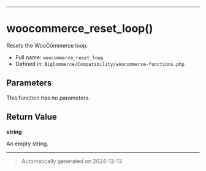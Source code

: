 ***

# woocommerce_reset_loop()

Resets the WooCommerce loop.




* Full name: `woocommerce_reset_loop`
* Defined in: `BigCommerce/Compatibility/woocommerce-functions.php`

## Parameters

This function has no parameters.

## Return Value

**string**

An empty string.

***
> Automatically generated on 2024-12-13
